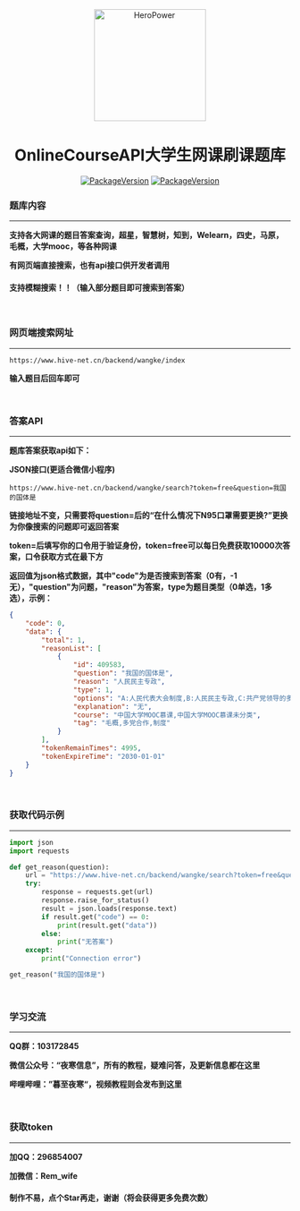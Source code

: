 <div align="center">
    <img src="https://www.hive-net.cn/Assets/SiteGlobal/Hive_blank.png" width="200" alt="HeroPower"/>
    <h1>OnlineCourseAPI大学生网课刷课题库</h1>



[![PackageVersion](https://img.shields.io/badge/java-11-orange)](https://www.oracle.com/java/technologies/downloads/#java11)
[![PackageVersion](https://img.shields.io/badge/suggestion-issue-blue)](https://github.com/Raptor-wxw/OnlineCourseAPI/issues)
</div>



### 题库内容

------

**支持各大网课的题目答案查询，超星，智慧树，知到，Welearn，四史，马原，毛概，大学mooc，等各种网课**

**有网页端直接搜索，也有api接口供开发者调用**

#### 支持模糊搜索！！（输入部分题目即可搜索到答案）

&emsp;&emsp;

### **网页端搜索网址**

------

```http
https://www.hive-net.cn/backend/wangke/index
```

**输入题目后回车即可**

&emsp;&emsp;

### 答案API

------

**题库答案获取api如下：**

**JSON接口(更适合微信小程序)**

```http
https://www.hive-net.cn/backend/wangke/search?token=free&question=我国的国体是
```

**链接地址不变，只需要将question=后的“在什么情况下N95口罩需要更换?”更换为你像搜索的问题即可返回答案**

**token=后填写你的口令用于验证身份，token=free可以每日免费获取10000次答案，口令获取方式在最下方**

**返回值为json格式数据，其中"code"为是否搜索到答案（0有，-1无），"question"为问题，"reason"为答案，type为题目类型（0单选，1多选），示例：**

```json
{
    "code": 0,
    "data": {
        "total": 1,
        "reasonList": [
            {
                "id": 409583,
                "question": "我国的国体是",
                "reason": "人民民主专政",
                "type": 1,
                "options": "A:人民代表大会制度,B:人民民主专政,C:共产党领导的多党合作和政治协商制度,D:民族区域自治制度",
                "explanation": "无",
                "course": "中国大学MOOC慕课,中国大学MOOC慕课未分类",
                "tag": "毛概,多党合作,制度"
            }
        ],
        "tokenRemainTimes": 4995,
        "tokenExpireTime": "2030-01-01"
    }
}
```

&emsp;&emsp;


### **获取代码示例**

------

```python
import json
import requests

def get_reason(question):
    url = "https://www.hive-net.cn/backend/wangke/search?token=free&question=" + question
    try:
        response = requests.get(url)
        response.raise_for_status()
        result = json.loads(response.text)
        if result.get("code") == 0:
            print(result.get("data"))
        else:
            print("无答案")
    except:
        print("Connection error")

get_reason("我国的国体是")
```


&emsp;&emsp;


### 学习交流

------

**QQ群：103172845**

**微信公众号：“夜寒信息”，所有的教程，疑难问答，及更新信息都在这里**

**哔哩哔哩：”暮至夜寒“，视频教程则会发布到这里**


&emsp;&emsp;


### 获取token

------

**加QQ：296854007**

**加微信：Rem_wife**



#### **制作不易，点个Star再走，谢谢（将会获得更多免费次数）**
